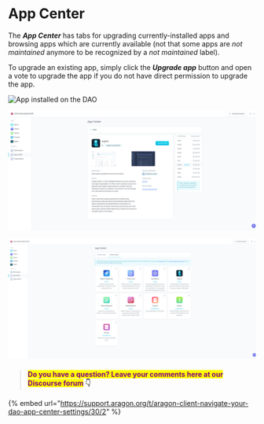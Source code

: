 # App Center

The _**App Center**_ has tabs for upgrading currently-installed apps and browsing apps which are currently available (not that some apps are _not maintained_ anymore to be recognized by a _not maintained_ label).

To upgrade an existing app, simply click the _**Upgrade app**_ button and open a vote to upgrade the app if you do not have direct permission to upgrade the app.

![App installed on the DAO](https://d33v4339jhl8k0.cloudfront.net/docs/assets/5c98a4fe0428633d2cf3fcf7/images/5ea0806e04286364bc98d037/file-Kc4Ohw1O3v.png)

![Example of App details (Agent installed on the DAO)](../../../../../.gitbook/assets/file-nfkS8rXd3C.png)

![Apps that can be installed on the DAO](<../../../../../.gitbook/assets/file-Z7YN9k6LKs (1).png>)



> #### <mark style="color:purple;">Do you have a question? Leave your comments here at our Discourse forum</mark> 👇

{% embed url="https://support.aragon.org/t/aragon-client-navigate-your-dao-app-center-settings/30/2" %}
